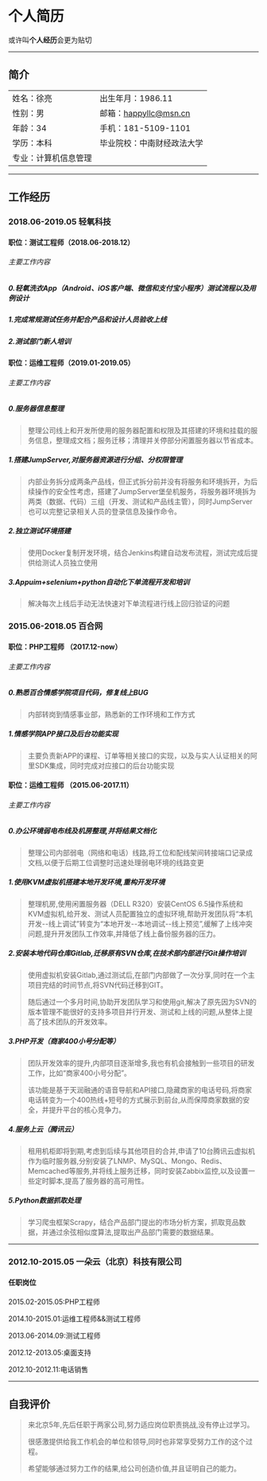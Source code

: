 # [](#header-1)个人简历

或许叫**个人经历**会更为贴切

* * *

## [](#header-2)简介
|            |                    |
|:-----------|:-------------------|
| 姓名：徐亮  |出生年月：1986.11    |
| 性别：男    |邮箱：happyllc@msn.cn|
| 年龄：34    |手机：181-5109-1101  |
| 学历：本科  |毕业院校：中南财经政法大学|
| 专业：计算机信息管理  |

* * *

## [](#header-2)工作经历

### [](#header-3)2018.06-2019.05 轻氧科技

#### [](#header-4)职位：测试工程师（2018.06-2018.12）

###### [](#header-6)主要工作内容

##### [](#header-5)0.轻氧洗衣App（Android、iOS客户端、微信和支付宝小程序）测试流程以及用例设计

##### [](#header-5)1.完成常规测试任务并配合产品和设计人员验收上线

##### [](#header-5)2.测试部门新人培训

#### [](#header-4)职位：运维工程师（2019.01-2019.05）

###### [](#header-6)主要工作内容

##### [](#header-5)0.服务器信息整理
> 整理公司线上和开发所使用的服务器配置和权限及其搭建的环境和挂载的服务信息，整理成文档；服务迁移；清理并关停部分闲置服务器以节省成本。

##### [](#header-5)1.搭建JumpServer,对服务器资源进行分组、分权限管理
> 内部业务拆分成两条产品线，但正式拆分前并没有将服务和环境拆开，为后续操作的安全性考虑，搭建了JumpServer堡垒机服务，将服务器环境拆为两类（数据、代码）三组（开发、测试和产品线主管），同时JumpServer也可以完整记录相关人员的登录信息及操作命令。

##### [](#header-5)2.独立测试环境搭建
> 使用Docker复制开发环境，结合Jenkins构建自动发布流程，测试完成后提供给测试人员独立使用

##### [](#header-5)3.Appuim+selenium+python自动化下单流程开发和培训
> 解决每次上线后手动无法快速对下单流程进行线上回归验证的问题

### [](#header-3)2015.06-2018.05 百合网

#### [](#header-4)职位：PHP工程师 （2017.12-now）

###### [](#header-6)主要工作内容

##### [](#header-5)0.熟悉百合情感学院项目代码，修复线上BUG
> 内部转岗到情感事业部，熟悉新的工作环境和工作方式

##### [](#header-5)1.情感学院APP接口及后台功能实现
> 主要负责新APP的课程、订单等相关接口的实现，以及与实人认证相关的阿里SDK集成，同时完成对应接口的后台功能实现

#### [](#header-4)职位：运维工程师 （2015.06-2017.11）

###### [](#header-6)主要工作内容

##### [](#header-5)0.办公环境弱电布线及机房整理,并将结果文档化
> 整理公司内部弱电（网络和电话）线路,将工位和配线架间转接端口记录成文档,以便于后期工位调整时迅速处理弱电环境的线路变更

##### [](#header-5)1.使用KVM虚拟机搭建本地开发环境,重构开发环境
> 整理机房,使用闲置服务器（DELL R320）安装CentOS 6.5操作系统和KVM虚拟机,给开发、测试人员配置独立的虚拟环境,帮助开发团队将“本机开发--线上调试”转变为“本地开发--本地调试--线上预览”,缓解了上线冲突问题,提升开发团队工作效率,并降低了线上备份服务器的压力。 

##### [](#header-5)2.安装本地代码仓库Gitlab,迁移原有SVN仓库,在技术部内部进行Git操作培训
> 使用虚拟机安装Gitlab,通过测试后,在部门内部做了一次分享,同时在一个主项目完结的时间节点,将SVN代码迁移到GIT。
> 
> 随后通过一个多月时间,协助开发团队学习和使用git,解决了原先因为SVN的版本管理不能很好的支持多项目并行开发、测试和上线的问题,从整体上提高了技术团队的开发效率。 

##### [](#header-5)3.PHP开发（商家400小号分配等） 
> 团队开发效率的提升,内部项目逐渐增多,我也有机会接触到一些项目的研发工作，比如“商家400小号分配”。
> 
> 该功能是基于天润融通的语音导航和API接口,隐藏商家的电话号码,将商家电话转变为一个400热线+短号的方式展示到前台,从而保障商家数据的安全，并提升平台的核心竞争力。
    
##### [](#header-5)4.服务上云（腾讯云）
> 租用机柜即将到期,考虑到后续与其他项目的合并,申请了10台腾讯云虚拟机作为临时服务器,分别安装了LNMP、MySQL、Mongo、Redis、Memcached等服务,并将线上服务迁移，同时安装Zabbix监控,以及设置一些定时脚本,提高了服务器的高可用性。
    
##### [](#header-5)5.Python数据抓取处理
> 学习爬虫框架Scrapy，结合产品部门提出的市场分析方案，抓取竞品数据，并通过余弦相似度算法,提取出产品部门需要的数据结果。
    
    
* * *

### [](#header-3)2012.10-2015.05 一朵云（北京）科技有限公司

#### [](#header-4)任职岗位

2015.02-2015.05:PHP工程师

2014.10-2015.01:运维工程师&&测试工程师

2013.06-2014.09:测试工程师

2012.12-2013.05:桌面支持

2012.10-2012.11:电话销售

* * * 

## [](#header-2)自我评价

> 来北京5年,先后任职于两家公司,努力适应岗位职责挑战,没有停止过学习。
> 
> 很感激提供给我工作机会的单位和领导,同时也非常享受努力工作的这个过程。
> 
> 希望能够通过努力工作的结果,给公司创造价值,并且证明自己的能力。
